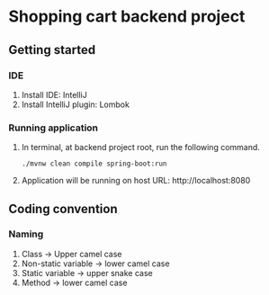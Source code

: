 # Shopping cart backend project

## Getting started
### IDE
1. Install IDE: IntelliJ
2. Install IntelliJ plugin: Lombok

### Running application
1. In terminal, at backend project root, run the following command.
    ```
    ./mvnw clean compile spring-boot:run
    ```
2. Application will be running on host URL: http://localhost:8080

## Coding convention
### Naming
1. Class -> Upper camel case
2. Non-static variable -> lower camel case
3. Static variable -> upper snake case
4. Method -> lower camel case
